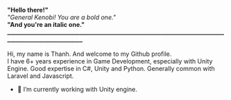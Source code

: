 **"Hello there!"**<br>
_"General Kenobi! You are a bold one."_<br>
**"And you're an italic one."**<br>
**_____________________________________________________________________________________________________** <br>
<br>
Hi, my name is Thanh. And welcome to my Github profile.<br>
I have 6+ years experience in Game Development, especially with Unity Engine.
Good expertise in C#, Unity and Python. Generally common with Laravel and Javascript.

- 🔭 I’m currently working with Unity engine.
<!--
**phuthanh1379/phuthanh1379** is a ✨ _special_ ✨ repository because its `README.md` (this file) appears on your GitHub profile.

Here are some ideas to get you started:

- 🔭 I’m currently working on ...
- 🌱 I’m currently learning ...
- 👯 I’m looking to collaborate on ...
- 🤔 I’m looking for help with ...
- 💬 Ask me about ...
- 📫 How to reach me: ...
- 😄 Pronouns: ...
- ⚡ Fun fact: ...
-->

